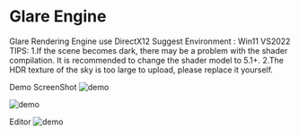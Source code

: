 # Glare Engine
Glare Rendering Engine  use DirectX12
Suggest Environment : Win11 VS2022
TIPS: 
1.If the scene becomes dark, there may be a problem with the shader compilation. It is recommended to change the shader model to 5.1+.
2.The HDR texture of the sky is too large to upload, please replace it yourself.

Demo ScreenShot
![demo](ScreenShot/screenshot1.png)

![demo](ScreenShot/screenshot4.png)

Editor
![demo](ScreenShot/screenshot7.png)
